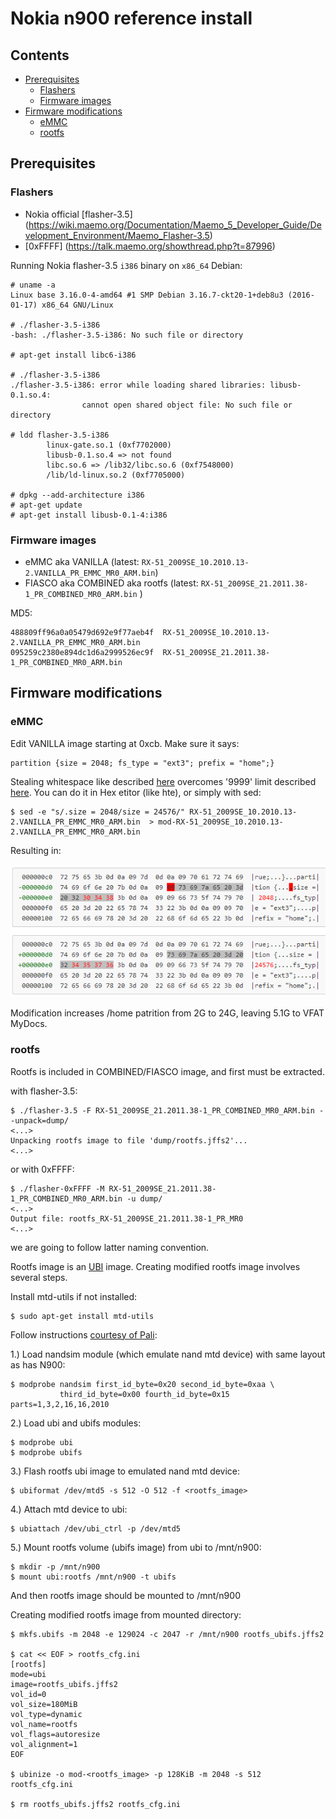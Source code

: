 # Nokia n900 reference install

## Contents

* [Prerequisites](#prerequisites)
    * [Flashers](#flashers)
    * [Firmware images](#firmware-images)
* [Firmware modifications](#firmware-modifications)
    * [eMMC](#emmc)
    * [rootfs](#rootfs)


## Prerequisites

### Flashers
* Nokia official [flasher-3.5] (https://wiki.maemo.org/Documentation/Maemo_5_Developer_Guide/Development_Environment/Maemo_Flasher-3.5)
* [0xFFFF] (https://talk.maemo.org/showthread.php?t=87996)

Running Nokia flasher-3.5 `i386` binary on `x86_64`  Debian:

    # uname -a
    Linux base 3.16.0-4-amd64 #1 SMP Debian 3.16.7-ckt20-1+deb8u3 (2016-01-17) x86_64 GNU/Linux
    
    # ./flasher-3.5-i386
    -bash: ./flasher-3.5-i386: No such file or directory
    
    # apt-get install libc6-i386
    
    # ./flasher-3.5-i386
    ./flasher-3.5-i386: error while loading shared libraries: libusb-0.1.so.4:
                    cannot open shared object file: No such file or directory
    
    # ldd flasher-3.5-i386
            linux-gate.so.1 (0xf7702000)
            libusb-0.1.so.4 => not found
            libc.so.6 => /lib32/libc.so.6 (0xf7548000)
            /lib/ld-linux.so.2 (0xf7705000)
    
    # dpkg --add-architecture i386
    # apt-get update
    # apt-get install libusb-0.1-4:i386

### Firmware images
* eMMC aka VANILLA (latest: `RX-51_2009SE_10.2010.13-2.VANILLA_PR_EMMC_MR0_ARM.bin`)
* FIASCO aka COMBINED aka rootfs (latest: `RX-51_2009SE_21.2011.38-1_PR_COMBINED_MR0_ARM.bin` )

MD5:

    488809ff96a0a05479d692e9f77aeb4f  RX-51_2009SE_10.2010.13-2.VANILLA_PR_EMMC_MR0_ARM.bin
    095259c2380e894dc1d6a2999526ec9f  RX-51_2009SE_21.2011.38-1_PR_COMBINED_MR0_ARM.bin

## Firmware modifications

### eMMC

Edit VANILLA image starting at 0xcb. Make sure it says:

    partition {size = 2048; fs_type = "ext3"; prefix = "home";}

Stealing whitespace like described [here](http://wiki.maemo.org/User:Joerg_rw/tools#increase_size_of_.2Fhome_-_if_you_like_that) overcomes '9999' limit described [here](http://wiki.maemo.org/Repartitioning_the_flash#Solution_.235:_Edit_eMMC_image_.28works_on_PR1.2.2C_by_globalbus.29). You can do it in Hex etitor (like hte), or simply with sed:

    $ sed -e "s/.size = 2048/size = 24576/" RX-51_2009SE_10.2010.13-2.VANILLA_PR_EMMC_MR0_ARM.bin  > mod-RX-51_2009SE_10.2010.13-2.VANILLA_PR_EMMC_MR0_ARM.bin

Resulting in:

![eMMC bindiff](bindiff.png "eMMC bindiff")

Modification increases /home patrition from 2G to 24G, leaving 5.1G to VFAT MyDocs.

### rootfs

Rootfs is included in COMBINED/FIASCO image, and first must be extracted.

with flasher-3.5:

    $ ./flasher-3.5 -F RX-51_2009SE_21.2011.38-1_PR_COMBINED_MR0_ARM.bin --unpack=dump/
    <...> 
    Unpacking rootfs image to file 'dump/rootfs.jffs2'...
    <...>

or with 0xFFFF:

    $ ./flasher-0xFFFF -M RX-51_2009SE_21.2011.38-1_PR_COMBINED_MR0_ARM.bin -u dump/
    <...>
    Output file: rootfs_RX-51_2009SE_21.2011.38-1_PR_MR0
    <...>

we are going to follow latter naming convention.

Rootfs image is an [UBI](http://www.linux-mtd.infradead.org/doc/ubi.html) image. Creating modified rootfs image involves several steps.

Install mtd-utils if not installed:

    $ sudo apt-get install mtd-utils

Follow instructions [courtesy of Pali](https://talk.maemo.org/showpost.php?p=1325044&postcount=13):

1.) Load nandsim module (which emulate nand mtd device) with same layout as has N900:

    $ modprobe nandsim first_id_byte=0x20 second_id_byte=0xaa \
               third_id_byte=0x00 fourth_id_byte=0x15 parts=1,3,2,16,16,2010
    
2.) Load ubi and ubifs modules:

    $ modprobe ubi
    $ modprobe ubifs

3.) Flash rootfs ubi image to emulated nand mtd device:

    $ ubiformat /dev/mtd5 -s 512 -O 512 -f <rootfs_image>

4.) Attach mtd device to ubi:

    $ ubiattach /dev/ubi_ctrl -p /dev/mtd5

5.) Mount rootfs volume (ubifs image) from ubi to /mnt/n900:

    $ mkdir -p /mnt/n900
    $ mount ubi:rootfs /mnt/n900 -t ubifs

And then rootfs image should be mounted to /mnt/n900

Creating modified rootfs image from mounted directory:

    $ mkfs.ubifs -m 2048 -e 129024 -c 2047 -r /mnt/n900 rootfs_ubifs.jffs2

    $ cat << EOF > rootfs_cfg.ini
    [rootfs]
    mode=ubi
    image=rootfs_ubifs.jffs2
    vol_id=0
    vol_size=180MiB
    vol_type=dynamic
    vol_name=rootfs
    vol_flags=autoresize
    vol_alignment=1
    EOF
    
    $ ubinize -o mod-<rootfs_image> -p 128KiB -m 2048 -s 512 rootfs_cfg.ini

    $ rm rootfs_ubifs.jffs2 rootfs_cfg.ini
